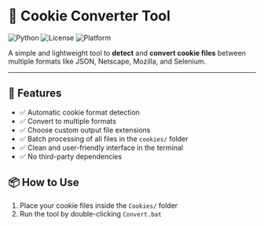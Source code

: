 # 🍪 Cookie Converter Tool

![Python](https://img.shields.io/badge/Python-3.6%2B-blue?logo=python)
![License](https://img.shields.io/badge/License-MIT-green)
![Platform](https://img.shields.io/badge/Platform-Windows%7CmacOS%7CLinux-lightgrey)

A simple and lightweight tool to **detect** and **convert cookie files** between multiple formats like JSON, Netscape, Mozilla, and Selenium.

---

## 🚀 Features

- ✅ Automatic cookie format detection  
- ✅ Convert to multiple formats  
- ✅ Choose custom output file extensions  
- ✅ Batch processing of all files in the `cookies/` folder  
- ✅ Clean and user-friendly interface in the terminal  
- ✅ No third-party dependencies  

## 📦 How to Use

1. Place your cookie files inside the `Cookies/` folder
2. Run the tool by double-clicking `Convert.bat`

